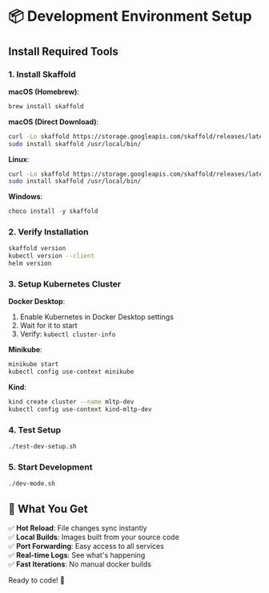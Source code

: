 # 📦 Development Environment Setup

## Install Required Tools

### 1. Install Skaffold

**macOS (Homebrew)**:
```bash
brew install skaffold
```

**macOS (Direct Download)**:
```bash
curl -Lo skaffold https://storage.googleapis.com/skaffold/releases/latest/skaffold-darwin-amd64
sudo install skaffold /usr/local/bin/
```

**Linux**:
```bash
curl -Lo skaffold https://storage.googleapis.com/skaffold/releases/latest/skaffold-linux-amd64
sudo install skaffold /usr/local/bin/
```

**Windows**:
```powershell
choco install -y skaffold
```

### 2. Verify Installation
```bash
skaffold version
kubectl version --client
helm version
```

### 3. Setup Kubernetes Cluster

**Docker Desktop**:
1. Enable Kubernetes in Docker Desktop settings
2. Wait for it to start
3. Verify: `kubectl cluster-info`

**Minikube**:
```bash
minikube start
kubectl config use-context minikube
```

**Kind**:
```bash
kind create cluster --name mltp-dev
kubectl config use-context kind-mltp-dev
```

### 4. Test Setup
```bash
./test-dev-setup.sh
```

### 5. Start Development
```bash
./dev-mode.sh
```

## 🎯 What You Get

✅ **Hot Reload**: File changes sync instantly  
✅ **Local Builds**: Images built from your source code  
✅ **Port Forwarding**: Easy access to all services  
✅ **Real-time Logs**: See what's happening  
✅ **Fast Iterations**: No manual docker builds  

Ready to code! 🚀
